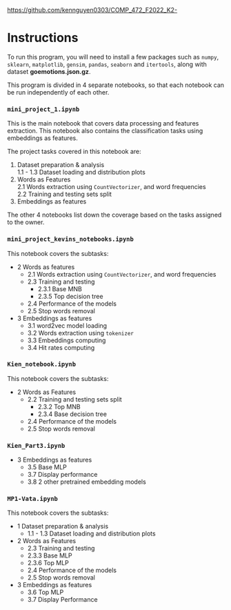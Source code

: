https://github.com/kennguyen0303/COMP_472_F2022_K2-  
  
# Instructions
To run this program, you will need to install a few packages such as `numpy`, `sklearn`, `matplotlib`, `gensim`, `pandas`, `seaborn` and `itertools`, along with dataset **goemotions.json.gz**.

This program is divided in 4 separate notebooks, so that each notebook can be run independently of each other. 
  
### `mini_project_1.ipynb`
This is the main notebook that covers data processing and features extraction. This notebook also contains the classification tasks using embeddings as features.  

The project tasks covered in this notebook are:
1. Dataset preparation & analysis  
    1.1 - 1.3 Dataset loading and distribution plots
2. Words as Features   
    2.1 Words extraction using `CountVectorizer`, and word frequencies  
    2.2 Training and testing sets split
3. Embeddings as features
    
The other 4 notebooks list down the coverage based on the tasks assigned to the owner.
    
### `mini_project_kevins_notebooks.ipynb`
This notebook covers the subtasks:  
- 2 Words as features  
    - 2.1 Words extraction using `CountVectorizer`, and word frequencies  
    - 2.3 Training and testing
        - 2.3.1 Base MNB  
        - 2.3.5 Top decision tree  
    - 2.4 Performance of the models  
    - 2.5 Stop words removal  
- 3 Embeddings as features  
    - 3.1 word2vec model loading  
    - 3.2 Words extraction using `tokenizer`  
    - 3.3 Embeddings computing  
    - 3.4 Hit rates computing  
    
### `Kien_notebook.ipynb`
This notebook covers the subtasks:
- 2 Words as Features   
    - 2.2 Training and testing sets split  
        - 2.3.2 Top MNB
        - 2.3.4 Base decision tree
    - 2.4 Performance of the models  
    - 2.5 Stop words removal
### `Kien_Part3.ipynb`
- 3 Embeddings as features 
    - 3.5 Base MLP
    - 3.7 Display performance
    - 3.8 2 other pretrained embedding models

### `MP1-Vata.ipynb`
This notebook covers the subtasks:
- 1 Dataset preparation & analysis  
    - 1.1 - 1.3 Dataset loading and distribution plots
- 2 Words as Features   
    - 2.3 Training and testing  
    - 2.3.3 Base MLP  
    - 2.3.6 Top MLP
    - 2.4 Performance of the models  
    - 2.5 Stop words removal
- 3 Embeddings as features 
    - 3.6 Top MLP
    - 3.7 Display Performance
